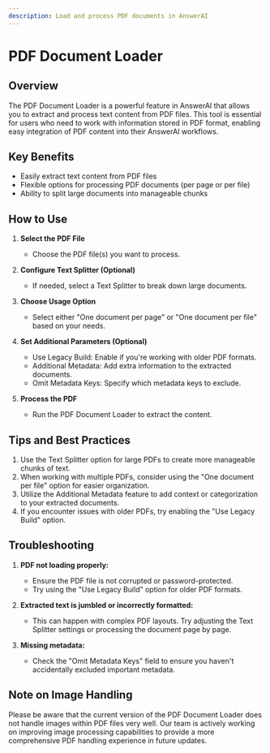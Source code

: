 ```yaml
---
description: Load and process PDF documents in AnswerAI
---
```


# PDF Document Loader

## Overview

The PDF Document Loader is a powerful feature in AnswerAI that allows you to extract and process text content from PDF files. This tool is essential for users who need to work with information stored in PDF format, enabling easy integration of PDF content into their AnswerAI workflows.

## Key Benefits

- Easily extract text content from PDF files
- Flexible options for processing PDF documents (per page or per file)
- Ability to split large documents into manageable chunks

## How to Use

1. **Select the PDF File**
   - Choose the PDF file(s) you want to process.
   <!-- TODO: Screenshot of file selection interface -->

2. **Configure Text Splitter (Optional)**
   - If needed, select a Text Splitter to break down large documents.
   <!-- TODO: Screenshot of Text Splitter configuration -->

3. **Choose Usage Option**
   - Select either "One document per page" or "One document per file" based on your needs.
   <!-- TODO: Screenshot of usage option selection -->

4. **Set Additional Parameters (Optional)**
   - Use Legacy Build: Enable if you're working with older PDF formats.
   - Additional Metadata: Add extra information to the extracted documents.
   - Omit Metadata Keys: Specify which metadata keys to exclude.
   <!-- TODO: Screenshot of additional parameters configuration -->

5. **Process the PDF**
   - Run the PDF Document Loader to extract the content.
   <!-- TODO: Screenshot of the process initiation button -->

## Tips and Best Practices

1. Use the Text Splitter option for large PDFs to create more manageable chunks of text.
2. When working with multiple PDFs, consider using the "One document per file" option for easier organization.
3. Utilize the Additional Metadata feature to add context or categorization to your extracted documents.
4. If you encounter issues with older PDFs, try enabling the "Use Legacy Build" option.

## Troubleshooting

1. **PDF not loading properly:**
   - Ensure the PDF file is not corrupted or password-protected.
   - Try using the "Use Legacy Build" option for older PDF formats.

2. **Extracted text is jumbled or incorrectly formatted:**
   - This can happen with complex PDF layouts. Try adjusting the Text Splitter settings or processing the document page by page.

3. **Missing metadata:**
   - Check the "Omit Metadata Keys" field to ensure you haven't accidentally excluded important metadata.

## Note on Image Handling

Please be aware that the current version of the PDF Document Loader does not handle images within PDF files very well. Our team is actively working on improving image processing capabilities to provide a more comprehensive PDF handling experience in future updates.
